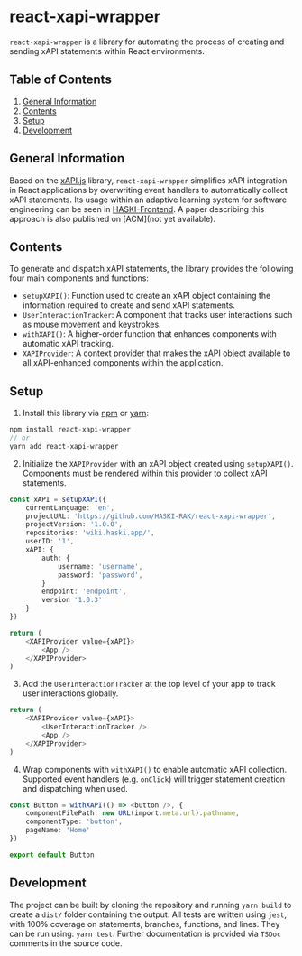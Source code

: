 # react-xapi-wrapper
`react-xapi-wrapper` is a library for automating the process of creating and sending xAPI statements within React environments.

## Table of Contents
1. [General Information](#general-information)
2. [Contents](#contents)
3. [Setup](#setup)
4. [Development](#development)

## General Information
Based on the [xAPI.js](https://github.com/xapijs/xapi) library, `react-xapi-wrapper` simplifies xAPI integration in React applications by overwriting event handlers to automatically collect xAPI statements. Its usage within an adaptive learning system for software engineering can be seen in [HASKI-Frontend](https://github.com/HASKI-RAK/HASKI-Frontend). A paper describing this approach is also published on [ACM](not yet available).

## Contents
To generate and dispatch xAPI statements, the library provides the following four main components and functions:
 - `setupXAPI()`: Function used to create an xAPI object containing the information required to create and send xAPI statements.
 - `UserInteractionTracker`: A component that tracks user interactions such as mouse movement and keystrokes. 
 - `withXAPI()`: A higher-order function that enhances components with automatic xAPI tracking.
 - `XAPIProvider`: A context provider that makes the xAPI object available to all xAPI-enhanced components within the application.

## Setup
1. Install this library via [npm](https://www.npmjs.com/package/react-xapi-wrapper) or [yarn](https://classic.yarnpkg.com/en/package/react-xapi-wrapper):
```typescript
npm install react-xapi-wrapper
// or 
yarn add react-xapi-wrapper
```
2. Initialize the `XAPIProvider` with an xAPI object created using `setupXAPI()`. Components must be rendered within this provider to collect xAPI statements.
```typescript
const xAPI = setupXAPI({
    currentLanguage: 'en',
    projectURL: 'https://github.com/HASKI-RAK/react-xapi-wrapper',
    projectVersion: '1.0.0',
    repositories: 'wiki.haski.app/',
    userID: '1',
    xAPI: {
        auth: {
            username: 'username',
            password: 'password',
        }
        endpoint: 'endpoint',
        version '1.0.3'
    }
}) 

return (
    <XAPIProvider value={xAPI}>
        <App />
    </XAPIProvider>
)
```
3. Add the `UserInteractionTracker` at the top level of your app to track user interactions globally.
```typescript
return (
    <XAPIProvider value={xAPI}>
        <UserInteractionTracker />
        <App />
    </XAPIProvider>
)
```
4. Wrap components with `withXAPI()` to enable automatic xAPI collection. Supported event handlers (e.g. `onClick`) will trigger statement creation and dispatching when used. 
```typescript
const Button = withXAPI(() => <button />, {
    componentFilePath: new URL(import.meta.url).pathname,
    componentType: 'button',
    pageName: 'Home'
})

export default Button
```

## Development
The project can be built by cloning the repository and running ` yarn build ` to create a `dist/` folder containing the output. All tests are written using `jest`, with 100% coverage on statements, branches, functions, and lines. They can be run using: ` yarn test `. Further documentation is provided via `TSDoc` comments in the source code.

